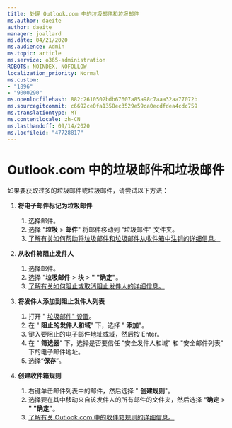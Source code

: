 ```yaml
---
title: 处理 Outlook.com 中的垃圾邮件和垃圾邮件
ms.author: daeite
author: daeite
manager: joallard
ms.date: 04/21/2020
ms.audience: Admin
ms.topic: article
ms.service: o365-administration
ROBOTS: NOINDEX, NOFOLLOW
localization_priority: Normal
ms.custom:
- "1896"
- "9000290"
ms.openlocfilehash: 882c2610502bdb67607a85a98c7aaa32aa77072b
ms.sourcegitcommit: c6692ce0fa1358ec3529e59ca0ecdfdea4cdc759
ms.translationtype: MT
ms.contentlocale: zh-CN
ms.lasthandoff: 09/14/2020
ms.locfileid: "47728817"
---
```

# <a name="spam-and-junk-email-in-outlookcom"></a>Outlook.com 中的垃圾邮件和垃圾邮件

如果要获取过多的垃圾邮件或垃圾邮件，请尝试以下方法：

1. **将电子邮件标记为垃圾邮件**
    1. 选择邮件。
    1. 选择 "**垃圾**  >  **邮件**" 将邮件移动到 "垃圾邮件" 文件夹。
    1. [了解有关如何帮助将垃圾邮件和垃圾邮件从收件箱中注销的详细信息。](https://support.office.com/article/a3ece97b-82f8-4a5e-9ac3-e92fa6427ae4?wt.mc_id=Office_Outlook_com_Alchemy)

1. **从收件箱阻止发件人**
    1. 选择邮件。
    1. 选择 "**垃圾邮件**  >  **块**  >  **" "确定"**。
    1. [了解有关如何阻止或取消阻止发件人的详细信息。](https://support.office.com/article/afba1c94-77bb-4f50-8b85-057cf52f4d5e?wt.mc_id=Office_Outlook_com_Alchemy)

1. **将发件人添加到阻止发件人列表**
    1. 打开 " [垃圾邮件" 设置](https://outlook.live.com/mail/options/mail/junkEmail/blockedSendersAndDomainsV2)。
    1. 在 " **阻止的发件人和域**" 下，选择 " **添加**"。
    1. 键入要阻止的电子邮件地址或域，然后按 Enter。
    1. 在 " **筛选器**" 下，选择是否要信任 "安全发件人和域" 和 "安全邮件列表" 下的电子邮件地址。
    1. 选择“**保存**”。

1. **创建收件箱规则**
    1. 右键单击邮件列表中的邮件，然后选择 " **创建规则**"。
    1. 选择要在其中移动来自该发件人的所有邮件的文件夹，然后选择 **"确定**  >  **" "确定"**。
    1. [了解有关 Outlook.com 中的收件箱规则的详细信息。](https://support.office.com/article/4b094371-a5d7-49bd-8b1b-4e4896a7cc5d?wt.mc_id=Office_Outlook_com_Alchemy)